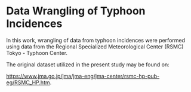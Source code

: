 # Data Wrangling of Typhoon Incidences

In this work, wrangling of data from typhoon incidences were performed using data from the Regional Specialized Meteorological Center (RSMC) Tokyo - Typhoon Center.

The original dataset utilized in the present study may be found on:

https://www.jma.go.jp/jma/jma-eng/jma-center/rsmc-hp-pub-eg/RSMC_HP.htm.
